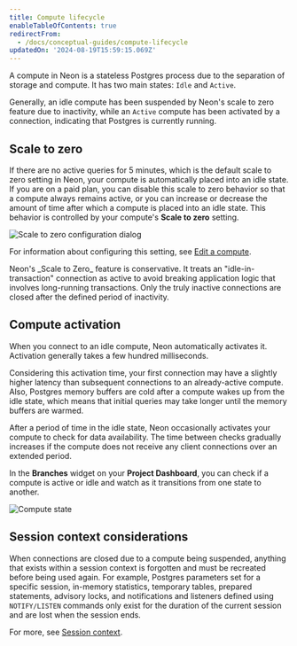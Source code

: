 ```yaml
---
title: Compute lifecycle
enableTableOfContents: true
redirectFrom:
  - /docs/conceptual-guides/compute-lifecycle
updatedOn: '2024-08-19T15:59:15.069Z'
---
```


A compute in Neon is a stateless Postgres process due to the separation of storage and compute. It has two main states: `Idle` and `Active`.

Generally, an idle compute has been suspended by Neon's scale to zero feature due to inactivity, while an `Active` compute has been activated by a connection, indicating that Postgres is currently running.

## Scale to zero

If there are no active queries for 5 minutes, which is the default scale to zero setting in Neon, your compute is automatically placed into an idle state. If you are on a paid plan, you can disable this scale to zero behavior so that a compute always remains active, or you can increase or decrease the amount of time after which a compute is placed into an idle state. This behavior is controlled by your compute's **Scale to zero** setting.

![Scale to zero configuration dialog](/docs/introduction/autosuspend_config.png)

For information about configuring this setting, see [Edit a compute](/docs/manage/endpoints#edit-a-compute).

<Admonition type="note">
Neon's _Scale to Zero_ feature is conservative. It treats an "idle-in-transaction" connection as active to avoid breaking application logic that involves long-running transactions. Only the truly inactive connections are closed after the defined period of inactivity.
</Admonition>

## Compute activation

When you connect to an idle compute, Neon automatically activates it. Activation generally takes a few hundred milliseconds.

Considering this activation time, your first connection may have a slightly higher latency than subsequent connections to an already-active compute. Also, Postgres memory buffers are cold after a compute wakes up from the idle state, which means that initial queries may take longer until the memory buffers are warmed.

After a period of time in the idle state, Neon occasionally activates your compute to check for data availability. The time between checks gradually increases if the compute does not receive any client connections over an extended period.

In the **Branches** widget on your **Project Dashboard**, you can check if a compute is active or idle and watch as it transitions from one state to another.

![Compute state](/docs/introduction/compute_state.png)

## Session context considerations

When connections are closed due to a compute being suspended, anything that exists within a session context is forgotten and must be recreated before being used again. For example, Postgres parameters set for a specific session, in-memory statistics, temporary tables, prepared statements, advisory locks, and notifications and listeners defined using `NOTIFY/LISTEN` commands only exist for the duration of the current session and are lost when the session ends.

For more, see [Session context](/docs/reference/compatibility#session-context).
